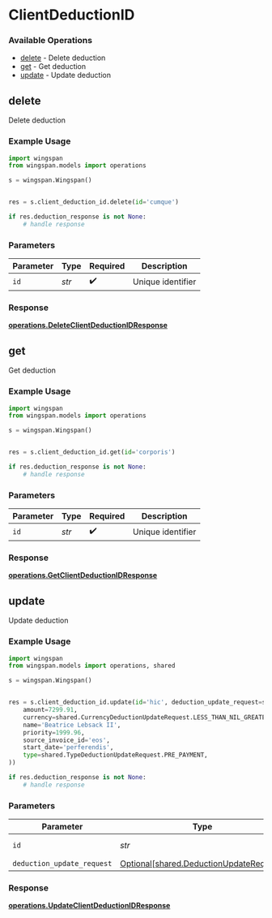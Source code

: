 # ClientDeductionID

### Available Operations

* [delete](#delete) - Delete deduction
* [get](#get) - Get deduction
* [update](#update) - Update deduction

## delete

Delete deduction

### Example Usage

```python
import wingspan
from wingspan.models import operations

s = wingspan.Wingspan()


res = s.client_deduction_id.delete(id='cumque')

if res.deduction_response is not None:
    # handle response
```

### Parameters

| Parameter          | Type               | Required           | Description        |
| ------------------ | ------------------ | ------------------ | ------------------ |
| `id`               | *str*              | :heavy_check_mark: | Unique identifier  |


### Response

**[operations.DeleteClientDeductionIDResponse](../../models/operations/deleteclientdeductionidresponse.md)**


## get

Get deduction

### Example Usage

```python
import wingspan
from wingspan.models import operations

s = wingspan.Wingspan()


res = s.client_deduction_id.get(id='corporis')

if res.deduction_response is not None:
    # handle response
```

### Parameters

| Parameter          | Type               | Required           | Description        |
| ------------------ | ------------------ | ------------------ | ------------------ |
| `id`               | *str*              | :heavy_check_mark: | Unique identifier  |


### Response

**[operations.GetClientDeductionIDResponse](../../models/operations/getclientdeductionidresponse.md)**


## update

Update deduction

### Example Usage

```python
import wingspan
from wingspan.models import operations, shared

s = wingspan.Wingspan()


res = s.client_deduction_id.update(id='hic', deduction_update_request=shared.DeductionUpdateRequest(
    amount=7299.91,
    currency=shared.CurrencyDeductionUpdateRequest.LESS_THAN_NIL_GREATER_THAN_,
    name='Beatrice Lebsack II',
    priority=1999.96,
    source_invoice_id='eos',
    start_date='perferendis',
    type=shared.TypeDeductionUpdateRequest.PRE_PAYMENT,
))

if res.deduction_response is not None:
    # handle response
```

### Parameters

| Parameter                                                                                | Type                                                                                     | Required                                                                                 | Description                                                                              |
| ---------------------------------------------------------------------------------------- | ---------------------------------------------------------------------------------------- | ---------------------------------------------------------------------------------------- | ---------------------------------------------------------------------------------------- |
| `id`                                                                                     | *str*                                                                                    | :heavy_check_mark:                                                                       | Unique identifier                                                                        |
| `deduction_update_request`                                                               | [Optional[shared.DeductionUpdateRequest]](../../models/shared/deductionupdaterequest.md) | :heavy_minus_sign:                                                                       | N/A                                                                                      |


### Response

**[operations.UpdateClientDeductionIDResponse](../../models/operations/updateclientdeductionidresponse.md)**

